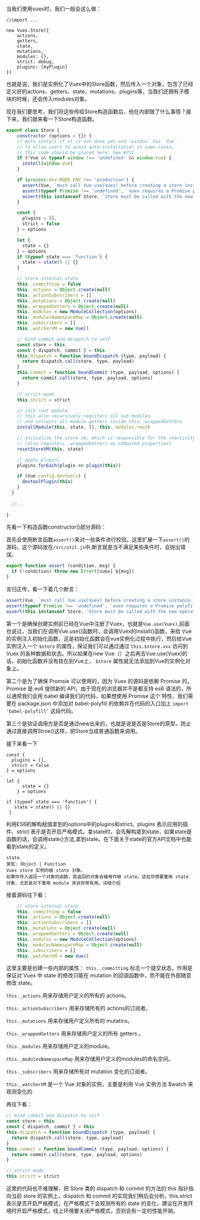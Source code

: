 当我们使用vuex时，我们一般会这么做：

```
//import ...

new Vuex.Store({
    actions,
    getters,
    state,
    mutations,
    modules: {},
    strict: debug,
    plugins: [myPlugin]
})
```

也就是说，我们是实例化了Vuex中的Store函数，然后传入一个对象，包含了已经定义好的actions、getters、state、mutations、plugins等，当我们还拥有子模块的时候，还会传入modules对象。

现在我们要思考，我们将这些传给Store构造函数后，他在内部做了什么事情？接下来，我们就来看一下Store构造函数。

```js
export class Store {
    constructor (options = {}) {
    // Auto install if it is not done yet and `window` has `Vue`.
    // To allow users to avoid auto-installation in some cases,
    // this code should be placed here. See #731
    if (!Vue && typeof window !== 'undefined' && window.Vue) {
      install(window.Vue)
    }

    if (process.env.NODE_ENV !== 'production') {
      assert(Vue, `must call Vue.use(Vuex) before creating a store instance.`)
      assert(typeof Promise !== 'undefined', `vuex requires a Promise polyfill in this browser.`)
      assert(this instanceof Store, `Store must be called with the new operator.`)
    }

    const {
      plugins = [],
      strict = false
    } = options

    let {
      state = {}
    } = options
    if (typeof state === 'function') {
      state = state() || {}
    }

    // store internal state
    this._committing = false
    this._actions = Object.create(null)
    this._actionSubscribers = []
    this._mutations = Object.create(null)
    this._wrappedGetters = Object.create(null)
    this._modules = new ModuleCollection(options)
    this._modulesNamespaceMap = Object.create(null)
    this._subscribers = []
    this._watcherVM = new Vue()

    // bind commit and dispatch to self
    const store = this
    const { dispatch, commit } = this
    this.dispatch = function boundDispatch (type, payload) {
      return dispatch.call(store, type, payload)
    }
    this.commit = function boundCommit (type, payload, options) {
      return commit.call(store, type, payload, options)
    }

    // strict mode
    this.strict = strict

    // init root module.
    // this also recursively registers all sub-modules
    // and collects all module getters inside this._wrappedGetters
    installModule(this, state, [], this._modules.root)

    // initialize the store vm, which is responsible for the reactivity
    // (also registers _wrappedGetters as computed properties)
    resetStoreVM(this, state)

    // apply plugins
    plugins.forEach(plugin => plugin(this))

    if (Vue.config.devtools) {
      devtoolPlugin(this)
    }
  }
  
  //...
  
}
```

先看一下构造函数constructor()部分源码：

首先会使用断言函数`assert()`来对一些条件进行校验。这里扩展一下`assert()`的源码，这个源码放在`/src/util.js`中,断言就是当不满足某些条件时，会抛出错误。

```js
export function assert (condition, msg) {
  if (!condition) throw new Error([vuex] ${msg})
}
```

言归正传，看一下着几个断言：

```js
assert(Vue, `must call Vue.use(Vuex) before creating a store instance.`)
assert(typeof Promise !== 'undefined', `vuex requires a Promise polyfill in this browser.`)
assert(this instanceof Store, `Store must be called with the new operator.`)
```

第一个是确保创建实例前已经在Vue中注册了Vuex，也就是`Vue.use(Vuex)`,前面也说过，当我们在调用Vue.use()函数时，会调用Vuex的install()函数，来给 Vue 的实例注入初始化函数，这是初始化函数会在vue实例化过程中执行，然后给Vue实例注入一个 `$store` 的属性，保证我们可以通过通过 `this.$store.xxx` 访问到 Vuex 的各种数据和状态。所以如果在new Vue（）之后再去Vue.use(Vuex)的话，初始化函数并没有挂在到Vue上， `$store` 属性就无法添加到Vue的实例化对象上。

第二个是为了确保 Promsie 可以使用的，因为 Vuex 的源码是依赖 Promise 的。Promise 是 es6 提供新的 API，由于现在的浏览器并不是都支持 es6 语法的，所以通常我们会用 babel 编译我们的代码，如果想使用 Promise 这个 特性，我们需要在 package.json 中添加对 babel-polyfill 的依赖并在代码的入口加上 `import 'babel-polyfill'` 这段代码。

第三个是验证调用方是否是通过new出来的，也就是说是否是Store的原型，防止通过直接调用Stroe()这样，把Store当成普通函数来调用。

接下来看一下

```
const {
  plugins = [],
  strict = false
} = options

let {
      state = {}
    } = options
    
if (typeof state === 'function') {
   state = state() || {}
 }
```

利用ES6的解构赋值拿到的options中的plugins和strict。plugins 表示应用的插件、strict 表示是否开启严格模式。拿state时，会先解构拿到state，如果state是函数的话，会调用state()方法,拿到state。在下面关于state的官方API文档中也能看到state的定义。

```
state
类型: Object | Function
Vuex store 实例的根 state 对象。
如果你传入返回一个对象的函数，其返回的对象会被用作根 state。这在你想要重用 state 对象，尤其是对于重用 module 来说非常有用。详细介绍
```

接着源码往下看：

```js
	// store internal state
    this._committing = false
    this._actions = Object.create(null)
    this._actionSubscribers = []
    this._mutations = Object.create(null)
    this._wrappedGetters = Object.create(null)
    this._modules = new ModuleCollection(options)
    this._modulesNamespaceMap = Object.create(null)
    this._subscribers = []
    this._watcherVM = new Vue()
```

这里主要是创建一些内部的属性：
`this._committing` 标志一个提交状态，作用是保证对  Vuex 中 state 的修改只能在 mutation 的回调函数中，而不能在外部随意修改 state。

`this._actions` 用来存储用户定义的所有的 actions。

`this._actionSubscribers` 用来存储所有的 actions的订阅者。

`this._mutations` 用来存储用户定义所有的 mutatins。

`this._wrappedGetters` 用来存储用户定义的所有 getters 。

`this._modules` 用来存储用户定义的module。

`this._modulesNamespaceMap` 用来存储用户定义的modules的命名空间。

`this._subscribers` 用来存储所有对 mutation 变化的订阅者。

`this._watcherVM`  是一个 Vue 对象的实例，主要是利用 Vue 实例方法 $watch 来观测变化的

再往下看：

```js
// bind commit and dispatch to self
const store = this
const { dispatch, commit } = this
this.dispatch = function boundDispatch (type, payload) {
  return dispatch.call(store, type, payload)
}
this.commit = function boundCommit (type, payload, options) {
  return commit.call(store, type, payload, options)
}

// strict mode
this.strict = strict
```
这里的代码也不难理解，把 Store 类的 dispatch 和 commit 的方法的 this 指针指向当前 store 的实例上，dispatch 和 commit 的实现我们稍后会分析。this.strict 表示是否开启严格模式，在严格模式下会观测所有的 state 的变化，建议在开发环境时开启严格模式，线上环境要关闭严格模式，否则会有一定的性能开销。
